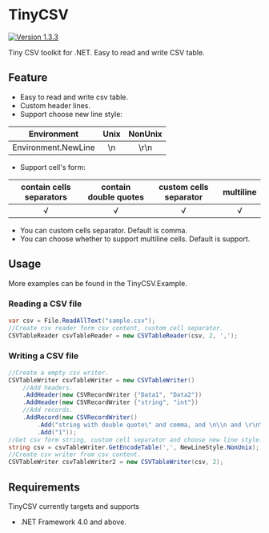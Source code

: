 # TinyCSV
<p align="left">
  <a href="https://github.com/Mr-sB/TinyCSV/releases"><img src="https://img.shields.io/badge/version-1.3.3-blue" alt="Version 1.3.3"></a>
</p>

Tiny CSV toolkit for .NET. Easy to read and write CSV table.

## Feature
* Easy to read and write csv table.
* Custom header lines.
* Support choose new line style:

|     Environment     |  Unix  |  NonUnix  |
| :-----------------: | :----: | :-------: |
| Environment.NewLine |   \n   |    \r\n   |
* Support cell's form:

| contain cells separators | contain double quotes | custom cells separator | multiline |
| :----------------------: | :-------------------: | :--------------------: | :-------: |
|             √            |           √           |           √            |     √     |
* You can custom cells separator. Default is comma.
* You can choose whether to support multiline cells. Default is support.

## Usage
More examples can be found in the TinyCSV.Example.
### Reading a CSV file
```c#
var csv = File.ReadAllText("sample.csv");
//Create csv reader form csv content, custom cell separator.
CSVTableReader csvTableReader = new CSVTableReader(csv, 2, ',');
```
### Writing a CSV file
```c#
//Create a empty csv writer.
CSVTableWriter csvTableWriter = new CSVTableWriter()
    //Add headers.
    .AddHeader(new CSVRecordWriter {"Data1", "Data2"})
    .AddHeader(new CSVRecordWriter {"string", "int"})
    //Add records.
    .AddRecord(new CSVRecordWriter()
        .Add("string with double quote\" and comma, and \n\\n and \r\n\\r\\n")
        .Add("1"));
//Get csv form string, custom cell separator and choose new line style.
string csv = csvTableWriter.GetEncodeTable(',', NewLineStyle.NonUnix);
//Create csv writer from csv content.
CSVTableWriter csvTableWriter2 = new CSVTableWriter(csv, 2);
```

## Requirements
TinyCSV currently targets and supports
* .NET Framework 4.0 and above.
